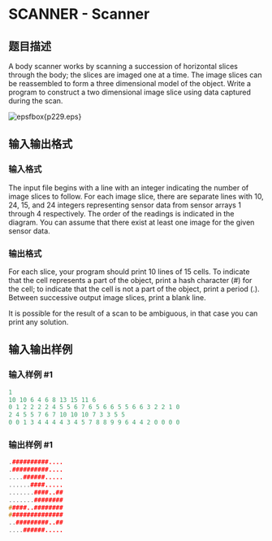 # SCANNER - Scanner

## 题目描述

 A body scanner works by scanning a succession of horizontal slices through the body; the slices are imaged one at a time. The image slices can be reassembled to form a three dimensional model of the object. Write a program to construct a two dimensional image slice using data captured during the scan.

![epsfbox{p229.eps}](https://cdn.luogu.com.cn/upload/vjudge_pic/SP404/345b4570b3a20ab5b8346f071672b91e31879240.png)

## 输入输出格式

### 输入格式

The input file begins with a line with an integer indicating the number of image slices to follow. For each image slice, there are separate lines with 10, 24, 15, and 24 integers representing sensor data from sensor arrays 1 through 4 respectively. The order of the readings is indicated in the diagram. You can assume that there exist at least one image for the given sensor data.

### 输出格式

 For each slice, your program should print 10 lines of 15 cells. To indicate that the cell represents a part of the object, print a hash character (\#) for the cell; to indicate that the cell is not a part of the object, print a period (.). Between successive output image slices, print a blank line.

It is possible for the result of a scan to be ambiguous, in that case you can print any solution.

## 输入输出样例

### 输入样例 #1

```cpp
1
10 10 6 4 6 8 13 15 11 6
0 1 2 2 2 2 4 5 5 6 7 6 5 6 6 5 5 6 6 3 2 2 1 0
2 4 5 5 7 6 7 10 10 10 7 3 3 5 5
0 0 1 3 4 4 4 4 3 4 5 7 8 8 9 9 6 4 4 2 0 0 0 0
```


### 输出样例 #1

```cpp
.##########....
.##########....
....######.....
......####.....
.......####..##
.......########
#####..########
###############
..#########..##
....######.....
```


